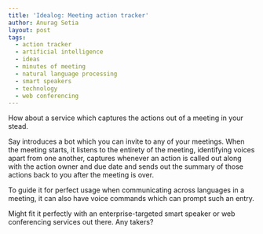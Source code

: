 ```yaml
---
title: 'Idealog: Meeting action tracker'
author: Anurag Setia
layout: post
tags:
  - action tracker
  - artificial intelligence
  - ideas
  - minutes of meeting
  - natural language processing
  - smart speakers
  - technology
  - web conferencing
---
```

How about a service which captures the actions out of a meeting in your stead.

Say introduces a bot which you can invite to any of your meetings. When the meeting starts, it listens to the entirety of the meeting, identifying voices apart from one another, captures whenever an action is called out along with the action owner and due date and sends out the summary of those actions back to you after the meeting is over.

To guide it for perfect usage when communicating across languages in a meeting, it can also have voice commands which can prompt such an entry.<amp-fit-text layout="fixed-height" min-font-size="6" max-font-size="72" height="80">

<p class="has-normal-font-size">
  Might fit it perfectly with an enterprise-targeted smart speaker or web conferencing services out there. Any takers?
</p></amp-fit-text>